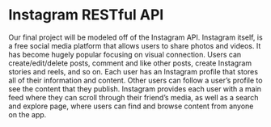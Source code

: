 # Instagram RESTful API

Our final project will be modeled off of the Instagram API. Instagram itself, is a free social media platform that allows users to share photos and videos. It has become hugely popular focusing on visual connection. Users can create/edit/delete posts, comment and like other posts, create Instagram stories and reels, and so on. Each user has an Instagram profile that stores all of their information and content. Other users can follow a user’s profile to see the content that they publish. Instagram provides each user with a main feed where they can scroll through their friend’s media, as well as a search and explore page, where users can find and browse content from anyone on the app.  

## 
